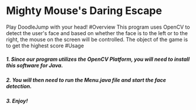 # Mighty Mouse's Daring Escape
Play DoodleJump with your head!
#Overview
This program uses OpenCV to detect the user's face and based on whether the face is to the left or to the right, the mouse on the screen will be controlled. The object of the game is to get the highest score
#Usage

##### 1. Since our program utilizes the OpenCV Platform, you will need to install this software for Java. 
##### 2. You will then need to run the Menu.java file and start the face detection.
##### 3. Enjoy!